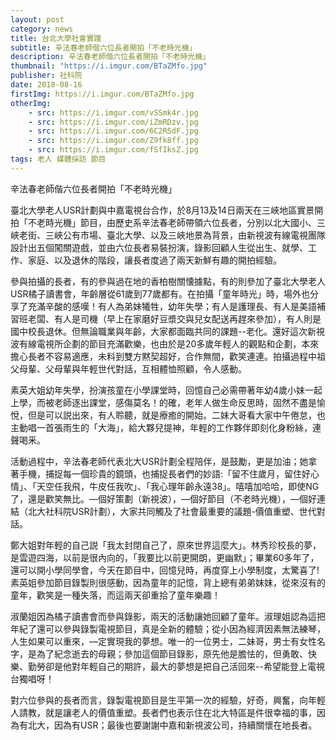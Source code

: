 ```yaml
---
layout: post
category: news
title: 台北大學社會實踐
subtitle: 辛法春老師偕六位長者開拍「不老時光機」
description: 辛法春老師偕六位長者開拍「不老時光機」
thumbnail: "https://i.imgur.com/BTaZMfo.jpg"
publisher: 社科院
date: 2018-08-16
firstImg: https://i.imgur.com/BTaZMfo.jpg
otherImg:
    - src: https://i.imgur.com/vSSmk4r.jpg
    - src: https://i.imgur.com/iZmRDzv.jpg
    - src: https://i.imgur.com/6C2RSdF.jpg
    - src: https://i.imgur.com/Z9fk8ff.jpg
    - src: https://i.imgur.com/fSfIksZ.jpg
tags: 老人 媒體採訪 節目
---
```


辛法春老師偕六位長者開拍「不老時光機」

臺北大學老人USR計劃與中嘉電視台合作，於8月13及14日兩天在三峽地區實景開拍「不老時光機」節目，由歷史系辛法春老師帶領六位長者，分別以北大國小、三峽老街、三峽公有市場、臺北大學、以及三峽地景為背景，由新視波有線電視團隊設計出五個闖關遊戲，並由六位長者易裝扮演，錄影回顧人生從出生、就學、工作、家庭、以及退休的階段，讓長者度過了兩天新鮮有趣的開拍經驗。

參與拍攝的長者，有的參與過在地的香柏樹關懐據點，有的則參加了臺北大學老人USR橘子讀書會，年齡層從61歲到77歲都有。在拍攝「童年時光」時，場外也分享了充滿辛酸的感嘆！有人為弟妹犧牲，幼年失學；有人是護理長、有人是美語補習班老闆、有人是司機（早上在家磨好豆漿交與兒女配送再趕來參加），有人則是國中校長退休。但無論職業與年齡，大家都面臨共同的課題--老化。還好這次新視波有線電視所企劃的節目充滿歡樂，也由於是20多歲年輕人的觀點和企劃，本來擔心長者不容易適應，未料到雙方黙契超好，合作無間，歡笑連連。拍攝過程中祖父母輩、父母輩與年輕世代對話，互相體恤照顧，令人感動。

素英大姐幼年失學，扮演孩童在小學課堂時，回憶自己必需帶著年幼4歲小妺一起上學，而被老師逐出課堂，感傷莫名！的確，老年人做生命反思時，固然不盡是愉悅，但是可以説出來，有人聆聽，就是療癒的開始。二妹大哥看大家中午倦怠，也主動唱一首張雨生的「大海」，給大夥兒提神，年輕的工作夥伴即刻化身粉絲，連聲喝釆。

活動過程中，辛法春老師代表北大USR計劃全程陪伴，是鼓勵，更是加油；她拿著手機，捕捉每一個珍貴的鏡頭，也捕捉長者們的妙語:「留不住歲月，留住好心情」、「天空任我飛，牛皮任我吹」、「我心理年齡永遠38」。嘻嘻加哈哈，即使NG了，還是歡笑無比。—個好策劃（新視波），—個好節目（不老時光機），—個好連結（北大社科院USR計劃），大家共同觸及了社會最重要的議題-價值重塑、世代對話。

鄭大姐對年輕的自己説「我太封閉自己了，原來世界這麼大」。林秀珍校長的夢，是雲遊四海，以前是很內向的，「我要比以前更開朗，更幽默」；畢業60多年了，還可以開小學同學會，今天在節目中，回憶兒時，再度穿上小學制度，太驚喜了!素英姐參加節目錄製則很感動，因為童年的記憶，背上總有弟弟妺妺，從來沒有的童年，歡笑是一種失落，而這兩天卻重拾了童年樂趣！

淑蘭姐因為橘子讀書會而參與錄影，兩天的活動讓她回顧了童年。淑理姐認為這把年紀了還可以參與錄製電視節目，真是全新的體驗；從小因為經濟因素無法練琴，人生如果可以重來，—定實現我的夢想。唯一的一位男士，二妹哥，男士有女性名字，是為了紀念逝去的母親；參加這個節目錄影，原先他是膽怯的，但勇敢、快樂、勤勞卻是他對年輕自己的期許，最大的夢想是把自己活回來--希望能登上電視台獨唱呀！

對六位參與的長者而言，錄製電視節目是生平第一次的經驗，好奇，興奮，向年輕人請教，就是讓老人的價值重塑。長者們也表示住在北大特區是件很幸福的事，因為有北大，因為有USR；最後也要謝謝中嘉和新視波公司，持續關懷在地長者。
